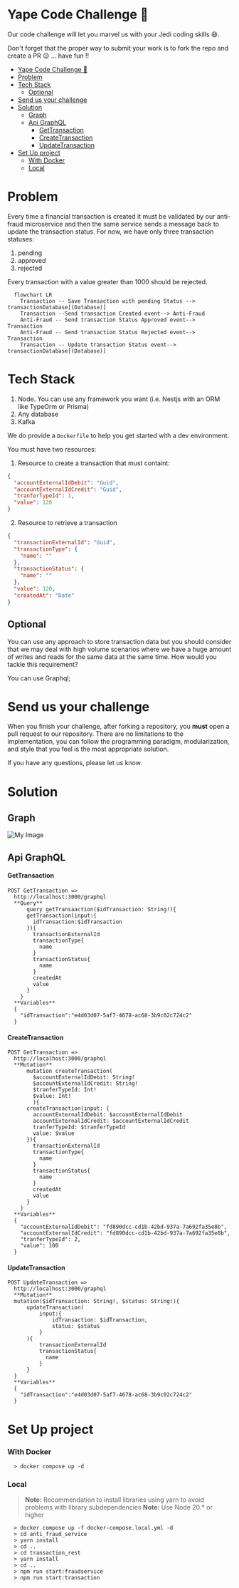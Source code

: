 # Yape Code Challenge :rocket:

Our code challenge will let you marvel us with your Jedi coding skills :smile:. 

Don't forget that the proper way to submit your work is to fork the repo and create a PR :wink: ... have fun !!

- [Yape Code Challenge :rocket:](#yape-code-challenge-rocket)
- [Problem](#problem)
- [Tech Stack](#tech-stack)
  - [Optional](#optional)
- [Send us your challenge](#send-us-your-challenge)
- [Solution](#solution)
  - [Graph](#graph)
  - [Api GraphQL](#api-graphql)
      - [GetTransaction](#gettransaction)
      - [CreateTransaction](#createtransaction)
      - [UpdateTransaction](#updatetransaction)
- [Set Up project](#set-up-project)
    - [With Docker](#with-docker)
    - [Local](#local)

# Problem

Every time a financial transaction is created it must be validated by our anti-fraud microservice and then the same service sends a message back to update the transaction status.
For now, we have only three transaction statuses:

<ol>
  <li>pending</li>
  <li>approved</li>
  <li>rejected</li>  
</ol>

Every transaction with a value greater than 1000 should be rejected.

```mermaid
  flowchart LR
    Transaction -- Save Transaction with pending Status --> transactionDatabase[(Database)]
    Transaction --Send transaction Created event--> Anti-Fraud
    Anti-Fraud -- Send transaction Status Approved event--> Transaction
    Anti-Fraud -- Send transaction Status Rejected event--> Transaction
    Transaction -- Update transaction Status event--> transactionDatabase[(Database)]
```

# Tech Stack

<ol>
  <li>Node. You can use any framework you want (i.e. Nestjs with an ORM like TypeOrm or Prisma) </li>
  <li>Any database</li>
  <li>Kafka</li>    
</ol>

We do provide a `Dockerfile` to help you get started with a dev environment.

You must have two resources:

1. Resource to create a transaction that must containt:

```json
{
  "accountExternalIdDebit": "Guid",
  "accountExternalIdCredit": "Guid",
  "tranferTypeId": 1,
  "value": 120
}
```

2. Resource to retrieve a transaction

```json
{
  "transactionExternalId": "Guid",
  "transactionType": {
    "name": ""
  },
  "transactionStatus": {
    "name": ""
  },
  "value": 120,
  "createdAt": "Date"
}
```

## Optional

You can use any approach to store transaction data but you should consider that we may deal with high volume scenarios where we have a huge amount of writes and reads for the same data at the same time. How would you tackle this requirement?

You can use Graphql;

# Send us your challenge

When you finish your challenge, after forking a repository, you **must** open a pull request to our repository. There are no limitations to the implementation, you can follow the programming paradigm, modularization, and style that you feel is the most appropriate solution.

If you have any questions, please let us know.

# Solution
## Graph

![My Image](md_docs/graph-solution.png)

## Api GraphQL

#### GetTransaction

```
POST GetTransaction =>
  http://localhost:3000/graphql
  **Query**
      query getTransaaction($idTransaction: String!){
      getTransaction(input:{
        idTransaction:$idTransaction
      }){
        transactionExternalId
        transactionType{
          name
        }
        transactionStatus{
          name
        }
        createdAt
        value
      }
    }
  **Variables**
  {
    "idTransaction":"e4d03d07-5af7-4678-ac68-3b9c02c724c2"
  }
```

#### CreateTransaction

```
POST GetTransaction =>
  http://localhost:3000/graphql
  **Mutation**
      mutation createTransaction(
        $accountExternalIdDebit: String!
        $accountExternalIdCredit: String!
        $tranferTypeId: Int!
        $value: Int!
        ){
      createTransaction(input: {
        accountExternalIdDebit: $accountExternalIdDebit
        accountExternalIdCredit: $accountExternalIdCredit
        tranferTypeId: $tranferTypeId
        value: $value
      }){
        transactionExternalId
        transactionType{
          name
        }
        transactionStatus{
          name
        }
        createdAt
        value
      }
    }
  **Variables**
  {
    "accountExternalIdDebit": "fd890dcc-cd1b-42bd-937a-7a692fa35e8b",
    "accountExternalIdCredit": "fd890dcc-cd1b-42bd-937a-7a692fa35e8b",
    "tranferTypeId": 2,
    "value": 100
  }
```

#### UpdateTransaction

```
POST UpdateTransaction =>
  http://localhost:3000/graphql
  **Mutation**
  mutation($idTransaction: String!, $status: String!){
      updateTransaction(
          input:{
              idTransaction: $idTransaction,
              status: $status
          }
      ){
          transactionExternalId
          transactionStatus{
            name
          }
      }
  }
  **Variables**
  {
    "idTransaction":"e4d03d07-5af7-4678-ac68-3b9c02c724c2"
  }
```
# Set Up project

### With Docker

```
  > docker compose up -d
```

### Local

> **Note:** Recommendation to install libraries using yarn to avoid problems with library subdependencies
>**Note:**  Use Node 20.*  or higher

```
  > docker compose up -f docker-compose.local.yml -d
  > cd anti_fraud_service
  > yarn install
  > cd ..
  > cd transaction_rest
  > yarn install
  > cd ..
  > npm run start:fraudservice
  > npm run start:transaction
```